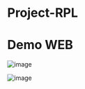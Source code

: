 # Project-RPL

# Demo WEB

![image](https://github.com/MikaelRivaldo/Project-RPL/assets/115770247/73abda24-2b3e-499c-8d8e-46c3a5bd0450)

![image](https://github.com/MikaelRivaldo/Project-RPL/assets/115770247/a7b67104-2380-4a82-995e-17fdbb34b1b1)


